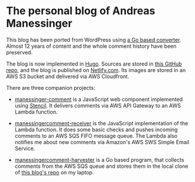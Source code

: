 # The personal blog of Andreas Manessinger

This blog has been ported from WordPress using 
[a Go based converter](https://github.com/amanessinger/wordpress-xml-to-hugo). Almost 12 years 
of content and the whole comment history have been preserved.

The blog is now implemented in [Hugo](https://gohugo.io/). Sources 
are stored in 
[this GitHub repo](https://github.com/amanessinger/manessinger.com), 
and the blog is published on 
[Netlify.com](https://netlify.com/). Its images are stored in an
AWS S3 bucket and delivered via AWS Cloudfront.

There are three companion projects:

* [manessinger-comment](https://github.com/amanessinger/manessinger-comment)
  is a JavaScript web component implemented using
  [Stencil](https://stenciljs.com/). It delivers comments via AWS
  API Gateway to an AWS Lambda function.

* [manessingercomment-receiver](https://github.com/amanessinger/manessingercomment-receiver)
  is the JavaScript implementation of the Lambda function. It does
  some basic checks and pushes incoming comments to an AWS SQS FIFO
  message queue. The Lambda also notifies me about new comments via
  Amazon's AWS SWS Simple Email Service.

* [manessingercomment-harvester](https://github.com/amanessinger/manessingercomment-harvester)
  is a Go based program, that collects comments from the AWS SQS
  queue and stores them in the local clone of [this blog's
  repo](https://github.com/amanessinger/manessinger.com) on my
  laptop.
